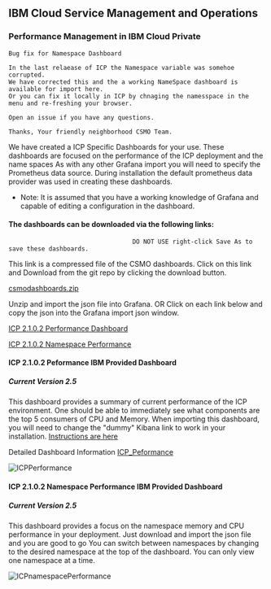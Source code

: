 ## IBM Cloud Service Management and Operations
### Performance Management in IBM Cloud Private

 
```
Bug fix for Namespace Dashboard

In the last relaease of ICP the Namespace variable was somehoe corrupted. 
We have corrected this and the a working NameSpace dashboard is available for import here. 
Or you can fix it locally in ICP by chnaging the namesspace in the menu and re-freshing your browser. 

Open an issue if you have any questions. 

Thanks, Your friendly neighborhood CSMO Team. 
````

We have created a ICP Specific Dashboards for your use. These dashboards are focused on the performance of the ICP deployment and the name spaces
As with any other Grafana import you will need to specify the Prometheus data source. During installation the default prometheus data provider was used in creating these dashboards.

* Note: It is assumed that you have a working knowledge of Grafana and capable of editing a configuration in the dashboard.

#### The dashboards can be downloaded via the following links: 


                                      DO NOT USE right-click Save As to save these dashboards. 
         
This link is a compressed file of the CSMO dashboards. Click on this link and Download from the git repo by clicking the download button. 

[csmodashboards.zip](https://github.com/ibm-cloud-architecture/CSMO-ICP/blob/master/grafana/csmodashboards/csmodashboards.zip) 

Unzip and import the json file into Grafana. 
 OR 
Click on each link below and copy the json into the Grafana import json window. 
 
[ICP 2.1.0.2 Performance Dashboard](https://github.com/ibm-cloud-architecture/CSMO-ICP/blob/master/grafana/csmodashboards/ICP%202.1.0.2%20Performance%20IBM%20Provided%202.5-1522946498049.json)

[ICP 2.1.0.2 Namespace Performance](https://github.com/ibm-cloud-architecture/CSMO-ICP/blob/master/grafana/csmodashboards/ICP%202.1.0.2%20Namespaces%20Performance%202.5%20IBM%20Provided-1522946328109.json)

#### ICP 2.1.0.2 Peformance IBM Provided Dashboard
##### Current Version 2.5
This dashboard provides a summary of current performance of the ICP environment. One should be able to immediately see what components are the top 5 consumers of CPU and Memory.  When importing this dashboard, you will need to change the "dummy" Kibana link to work in your installation. [Instructions are here](https://github.com/ibm-cloud-architecture/CSMO-ICP/blob/master/grafana/Edit_Kibana_Link.md)

Detailed Dashboard Information [ICP_Peformance](ICP_Performance_Dashboard_Detail.md)

![ICPPerformance](images/ICPperf1.png)

####  ICP 2.1.0.2 Namespace Performance IBM Provided Dashboard
##### Current Version 2.5
This dashboard provides a focus on the namespace memory and CPU performance in your deployment. Just download and import the json file and you are good to go
You can switch between namespaces by changing to the desired namespace at the top of the dashboard. You can only view one namespace at a time.

![ICPnamespacePerformance](images/ICPnamspperf1.png)

